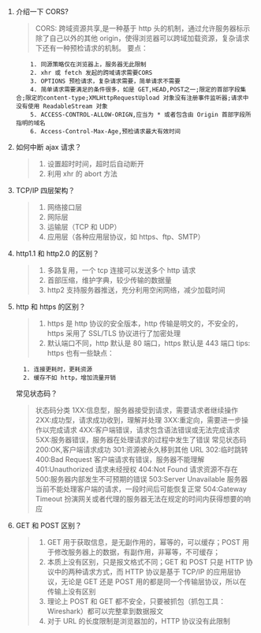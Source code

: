 1.  介绍一下 CORS?

    > CORS: 跨域资源共享,是一种基于 http 头的机制，通过允许服务器标示除了自己以外的其他 origin，使得浏览器可以跨域加载资源，复杂请求下还有一种预检请求的机制。
    > 要点：

            1. 同源策略仅在浏览器上，服务器无此限制
            2. xhr 或 fetch 发起的跨域请求需要CORS
            3. OPTIONS 预检请求，复杂请求需要，简单请求不需要
            4. 简单请求需要满足的条件很多，如是 GET,HEAD,POST之一;限定的首部字段集合;限定的content-type;XMLHttpRequestUpload 对象没有注册事件监听器;请求中没有使用 ReadableStream 对象
            5. ACCESS-CONTROL-ALLOW-ORIGN,应当为 * 或者包含由 Origin 首部字段所指明的域名
            6. Access-Control-Max-Age,预检请求最大有效时间

2.  如何中断 ajax 请求？

    > 1. 设置超时时间，超时后自动断开
    > 2. 利用 xhr 的 abort 方法

3.  TCP/IP 四层架构？

    > 1. 网络接口层
    > 2. 网际层
    > 3. 运输层（TCP 和 UDP）
    > 4. 应用层（各种应用层协议，如 https、ftp、SMTP）

4.  http1.1 和 http2.0 的区别？

    > 1. 多路复用，一个 tcp 连接可以发送多个 http 请求
    > 2. 首部压缩，维护字典，较少传输的数据量
    > 3. http2 支持服务器推送，充分利用空闲网络，减少加载时间

5.  http 和 https 的区别？

    > 1. https 是 http 协议的安全版本，http 传输是明文的，不安全的，https 采用了 SSL/TLS 协议进行了加密处理
    > 2. 默认端口不同，http 默认是 80 端口，https 默认是 443 端口
    >    tips: https 也有一些缺点：

          1. 连接更耗时，更耗资源
          2. 缓存不如 http，增加流量开销

    常见状态码？

    > 状态码分类
    > 1XX:信息型，服务器接受到请求，需要请求者继续操作
    > 2XX:成功型，请求成功收到，理解并处理
    > 3XX:重定向，需要进一步操作以完成请求
    > 4XX:客户端错误，请求包含语法错误或无法完成请求
    > 5XX:服务器错误，服务器在处理请求的过程中发生了错误
    > 常见状态码
    > 200:OK,客户端请求成功
    > 301:资源被永久移到其他 URL
    > 302:临时跳转
    > 400:Bad Request 客户端请求有错误，服务器不能理解
    > 401:Unauthorized 请求未经授权
    > 404:Not Found 请求资源不存在
    > 500:服务器内部发生不可预期的错误
    > 503:Server Unavailable 服务器当前不能处理客户端的请求，一段时间后可能恢复正常
    > 504:Gateway Timeout 扮演网关或者代理的服务器无法在规定的时间内获得想要的响应

6.  GET 和 POST 区别？

    > 1. GET 用于获取信息，是无副作用的，幂等的，可以缓存；POST 用于修改服务器上的数据，有副作用，非幂等，不可缓存；
    > 2. 本质上没有区别，只是报文格式不同；GET 和 POST 只是 HTTP 协议中的两种请求方式，而 HTTP 协议是基于 TCP/IP 的应用层协议，无论是 GET 还是 POST 用的都是同一个传输层协议，所以在传输上没有区别
    > 3. 理论上 POST 和 GET 都不安全，只要被抓包（抓包工具：Wireshark）都可以完整拿到数据报文
    > 4. 对于 URL 的长度限制是浏览器加的，HTTP 协议没有此限制
